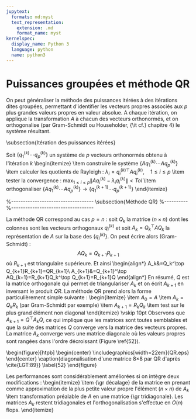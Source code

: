 ```yaml
---
jupytext:
  formats: md:myst
  text_representation:
    extension: .md
    format_name: myst
kernelspec:
  display_name: Python 3
  language: python
  name: python3
---
```

# Puissances groupées et méthode QR

On peut généraliser la méthode des puissances itérées à des itérations dites groupées, permettant d'identifier les vecteurs propres associés aux $p$ plus grandes valeurs propres
en valeur absolue. A chaque itération, on applique la transformation $A$ à chacun des vecteurs orthonormés, et on orthogonalise (par Gram-Schmidt ou Householder, {\it cf.} chapitre 4) le système résultant.

\subsection{Itération des puissances itérées}

Soit $\{q_1^{(k)}\cdots q_p^{(k)}\}$ un système de $p$ vecteurs orthonormés obtenu à l'itération $k$
\begin{itemize}
    \item construire le système $\{Aq_1^{(k)}\cdots Aq_p^{(k)}\}$
    \item calculer les quotients de Rayleigh : $\lambda_i={q^{(k)}_i}^\top Aq_i^{(k)},\quad 1\leq i\leq p$
    \item tester la convergence : $\displaystyle\max_{1\leq i\leq p} \|Aq_i^{(k)}-\lambda_i q_i^{(k)} \|<Tol$
    \item orthogonaliser $\{Aq_1^{(k)}\cdots Aq_p^{(k)}\} \rightarrow \{q_1^{(k+1)}\cdots q_p^{(k+1)}\}$
\end{itemize}

%-----------------------------------
\subsection{Méthode QR}  %----------
%-----------------------------------

La méthode QR correspond au cas $p=n$ : soit $Q_k$ la matrice ($n\times n$) dont les colonnes sont les vecteurs orthogonaux $q_i^{(k)}$ et soit $A_k=Q_k^\top AQ_k$ la représentation de $A$ sur la base des $\{q_i^{(k)}\}$. On peut écrire alors (Gram-Schmidt) : 
$$
AQ_k=Q_{k+1}R_{k+1}
$$ 
où $R_{k+1}$ est triangulaire supérieure. Et ainsi 
\begin{align*}
A_k&=Q_k^\top Q_{k+1}R_{k+1}=QR_{k+1}\\
A_{k+1}&=Q_{k+1}^\top AQ_{k+1}=R_{k+1}Q_k^\top Q_{k+1}=R_{k+1}Q
\end{align*}
En résumé, $Q$ est la matrice orthogonale qui permet de triangulariser $A_k$ et on écrit $A_{k+1}$ en inversant le produit $QR$. La méthode QR prend alors la forme particulièrement simple suivante :
\begin{itemize}
    \item $A_0=A$
    \item $A_k=Q_kR_k$ (par Gram-Schmidt par exemple)
    \item $A_{k+1}=R_kQ_k$
    \item test sur le plus grand élément non diagonal
\end{itemize}
\vskip 10pt
Observons que $A_{k+1}=Q^\top A_kQ$, ce qui implique que les matrices sont toutes semblables et que la suite des matrices  $Q$ converge vers la matrice des vecteurs propres. La matrice $A_k$ converge vers une matrice diagonale où les valeurs propres sont rangées dans l'ordre décroissant (Figure \ref{52}). 

\begin{figure}[htpb]
\begin{center}
    \includegraphics[width=22em]{QR.eps}
\end{center}
\caption{diagonalisation d'une matrice 8$\times$8 par QR d'après \cite{LGT:89}}
\label{52}
\end{figure}

Les performances sont considérablement améliorées si on intègre deux modifications :
\begin{itemize}
    \item {\gr décalage} de la matrice en prenant comme approximation de la plus petite valeur propre l'élément ($n\times n$) de $A_k$
    \item transformation préalable de $A$ en une matrice {\gr tridiagonale}. Les matrices $A_k$ restent tridiagonales et l'orthogonalisation s'effectue en $O(n)$ flops.
\end{itemize}
